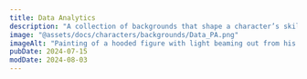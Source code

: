 ```yaml
---
title: Data Analytics
description: "A collection of backgrounds that shape a character’s skills, motivations, and story before becoming an adventurer."
image: "@assets/docs/characters/backgrounds/Data_PA.png"
imageAlt: "Painting of a hooded figure with light beaming out from his chest"
pubDate: 2024-07-15
modDate: 2024-08-03
---
```


